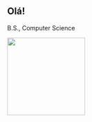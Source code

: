 ## Olá!

B.S., Computer Science

<div>
  <a href="https://beacons.ai/adzuki1">
  <img height="180em" src = "https://github-readme-stats.vercel.app/api?username=adzuki1&show_icons=true&theme=dark&include_all_commits=true&count_privade=true"/>

  
